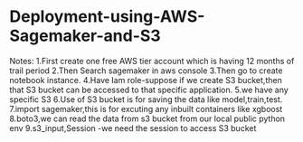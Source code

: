 # Deployment-using-AWS-Sagemaker-and-S3


Notes:
1.First create one free AWS tier account which is having 12 months of trail period
2.Then Search sagemaker in aws console
3.Then go to create notebook instance.
4.Have Iam role-suppose if we create S3 bucket,then that S3 bucket can be accessed to that specific application.
5.we have any specific S3
6.Use of S3 bucket is for saving the data like model,train,test.
7.import sagemaker,this is for excuting any inbuilt containers like xgboost
8.boto3,we can read the data from s3 bucket from our local public python env 
9.s3_input,Session -we need the session to access S3 bucket
